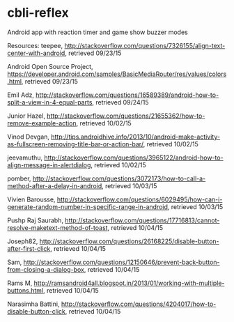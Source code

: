 # cbli-reflex
Android app with reaction timer and game show buzzer modes

Resources:
teepee, http://stackoverflow.com/questions/7326155/align-text-center-with-android, retrieved 09/23/15

Android Open Source Project, https://developer.android.com/samples/BasicMediaRouter/res/values/colors.html, retrieved 09/23/15

Emil Adz, http://stackoverflow.com/questions/16589389/android-how-to-split-a-view-in-4-equal-parts, retrieved 09/24/15

Junior Hazel, http://stackoverflow.com/questions/21655362/how-to-remove-example-action, retrieved 10/02/15

Vinod Devgan, http://tips.androidhive.info/2013/10/android-make-activity-as-fullscreen-removing-title-bar-or-action-bar/, retrieved 10/02/15

jeevamuthu, http://stackoverflow.com/questions/3965122/android-how-to-align-message-in-alertdialog, retrieved 10/02/15

pomber, http://stackoverflow.com/questions/3072173/how-to-call-a-method-after-a-delay-in-android, retrieved 10/03/15

Vivien Barousse, http://stackoverflow.com/questions/6029495/how-can-i-generate-random-number-in-specific-range-in-android, retrieved 10/03/15

Pushp Raj Saurabh, http://stackoverflow.com/questions/17716813/cannot-resolve-maketext-method-of-toast, retrieved 10/04/15

Joseph82, http://stackoverflow.com/questions/26168225/disable-button-after-first-click, retrieved 10/04/15

Sam, http://stackoverflow.com/questions/12150646/prevent-back-button-from-closing-a-dialog-box, retrieved 10/04/15

Rams M, http://ramsandroid4all.blogspot.in/2013/01/working-with-multiple-buttons.html, retrieved 10/04/15 

Narasimha Battini, http://stackoverflow.com/questions/4204017/how-to-disable-button-click, retrieved 10/04/15


